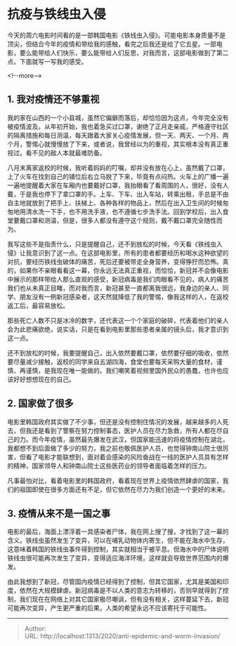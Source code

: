 # 抗疫与铁线虫入侵


今天的周六电影时间看的是一部韩国电影《铁线虫入侵》。可能电影本身质量不是顶尖，但结合今年的疫情和带给我的感触，看完之后我还是给了它五星。一部电影，要么能带给人们快乐，要么能带给人们反思，对我而言，这部电影做到了第二点。下面就写一写我的感受。

&lt;!--more--&gt;

## 1. 我对疫情还不够重视

我的家在山西的一个小县城，虽然它偏僻而落后，却恰恰因为这点，今年完全没有被疫情波及。从年初开始，我也着急买过口罩，谢绝了正月走亲戚，严格遵守社区的隔离措施和每日测温，每天跟着大家关心疫情发展，但一天、两天、一个月、两个月，警惕心就慢慢放了下来，或者说，我曾经以为的重视，其实根本没有真正重视过。看不见的敌人本就最难防备。

八月末离家返校的时候，我听着妈妈的叮嘱，却并没有放在心上，虽然戴了口罩，上了火车在找到自己的铺位后右立马脱了下来，毕竟有点闷热。火车上的广播一遍一遍地提醒着大家在车厢内也要戴好口罩，我抬眼看了看周围的人，很好，没有人戴，于是我也停下了拿口罩的手。上车、下车、出入车站，转乘出租，手总是不由自主地就放到了把手上、扶梯上、各种各样的物品上，然后在出入卫生间的时候匆匆地用清水洗一下手，也不用洗手液，也不遵循七步洗手法。回到学校后，出入食堂要戴口罩和测温，但是，很多人都没有遵守这个规则，戴不戴口罩完全随性而为。

我写这些不是指责什么，只是提醒自己，还不到放松的时候，今天看《铁线虫入侵》让我意识到了这一点。在这部电影里，所有的患者都要经历和喝水这种欲望的对抗，要经历铁线虫破体的痛苦，死后还要被带走全身营养，变得狰狞而恐怖。真的，如果你不亲眼看看这一幕，你永远无法真正重视，而恰恰，新冠并不会像电影中展示的那样带给人那么直观的感受，新冠病毒是我们肉眼看不见的，病人的痛苦我们也从未真正目睹，而对我而言，新冠甚至一直都离我很远，我身边的亲人、同学、朋友没有一例新冠感染者，这天然就降低了我的警惕，像我这样的人，在返校返工后，最容易放松。

那些死亡人数不只是冰冷的数字，还代表这一个个家庭的破碎，代表着他们的亲人会为此悲痛欲绝，说实话，只是在看到电影里那些患者亲属的镜头后，我才意识到这一点。

还不到放松的时候，我要提醒自己，出入依然要戴口罩，依然要仔细的吸收，依然要尽量减少接触，返校的同学来自五湖四海，食堂也要每天采购大量的食材，谨慎、再谨慎，是我现在唯一能做的。我们嘲笑着视频里国外民众的愚蠢，也许也应该好好想想现在的自己。

## 2. 国家做了很多

电影里韩国政府其实做了不少事，但还是没有控制住情况的发展，越来越多的人死去，但我还是看到了警察在努力控制事态，医护人员在尽力急救，所有人都在尽自己的力。而今年疫情，虽然最先爆发在武汉，但国家能迅速的将疫情控制在湖北，我都想不到后面做了多少的努力，我之前也敬佩医护人员，也觉得钟南山院士很厉害，但看了电影才能联想到，面对着会感染的风险奋战在一线的医护人员具有怎样的精神，国家领导人和钟南山院士这些医药业的领导者面临着怎样的压力。

凡事最怕对比，看着电影里的韩国政府，看着现在世界上疫情依然肆虐的国家，我们的祖国即使在很多方面还有不足，但它依然在尽力为我们创造一个更好的未来。

## 3. 疫情从来不是一国之事

电影的最后，海面上漂浮着一具感染者尸体，我在网上搜了搜，才找到了这一幕的含义。铁线虫虽然发生了变异，可以在哺乳动物体内寄生，但不能在海水中生存，这意味着韩国的铁线虫事件得到控制，其实就相当于被平息。但海水中的尸体说明铁线虫很可能再次发生了变异，变得适应海洋环境，这样就会导致世界范围内的爆发。

由此我想到了新冠，尽管国内疫情已经得到了控制，但其它国家，尤其是美国和印度，依然在大规模肆虐。新冠病毒是不以人类的意志为转移的，否则早就得到了控制，我们现在在网络上对其它国家极尽嘲讽，但有没有相关，这样蔓延下去，新冠可能再次变异，产生更严重的后果。人类的希望永远不应该寄托于可能性。


---

> Author:   
> URL: http://localhost:1313/2020/anti-epidemic-and-worm-invasion/  

